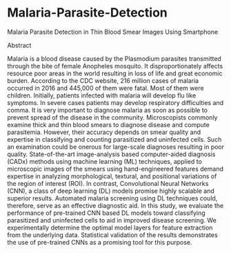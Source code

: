 # Malaria-Parasite-Detection
Malaria Parasite Detection in Thin Blood Smear Images Using Smartphone

Abstract

Malaria is a blood disease caused by the Plasmodium parasites transmitted through the
bite of female Anopheles mosquito. It disproportionately affects resource poor areas in the world
resulting in loss of life and great economic burden. According to the CDC website, 216 million
cases of malaria occurred in 2016 and 445,000 of them were fatal. Most of them were children.
Initially, patients infected with malaria will develop flu like symptoms. In severe cases patients
may develop respiratory difficulties and comma. It is very important to diagnose malaria as soon
as possible to prevent spread of the disease in the community. Microscopists commonly examine
thick and thin blood smears to diagnose disease and compute parasitemia. However, their
accuracy depends on smear quality and expertise in classifying and counting parasitized and
uninfected cells. Such an examination could be onerous for large-scale diagnoses resulting in
poor quality. State-of-the-art image-analysis based computer-aided diagnosis (CADx) methods
using machine learning (ML) techniques, applied to microscopic images of the smears using
hand-engineered features demand expertise in analyzing morphological, textural, and positional
variations of the region of interest (ROI). In contrast, Convolutional Neural Networks (CNN), a
class of deep learning (DL) models promise highly scalable and superior results. Automated
malaria screening using DL techniques could, therefore, serve as an effective diagnostic aid. In
this study, we evaluate the performance of pre-trained CNN based DL models toward classifying
parasitized and uninfected cells to aid in improved disease screening. We experimentally
determine the optimal model layers for feature extraction from the underlying data. Statistical
validation of the results demonstrates the use of pre-trained CNNs as a promising tool for this
purpose.
